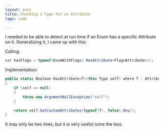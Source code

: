 ```yaml
---
layout: post
title: Checking a Type for an Attribute
tags: code

---
```


I needed to be able to detect at run time if an Enum has a specific Attribute on it.  Generalizing it, I came up with this:

Calling:

```csharp
var hasFlags = typeof(EnumWithFlags).HasAttribute<FlagsAttribute>();
```

Implementation:

```csharp
public static Boolean HasAttribute<T>(this Type self) where T : Attribute
{
	if (self == null)
	{
		throw new ArgumentNullException("self");
	}

	return self.GetCustomAttributes(typeof(T), false).Any();
}
```

It may only be two lines, but it is very useful none the less.
